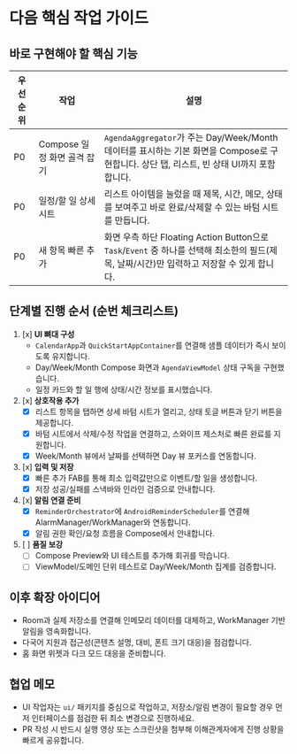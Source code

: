 # 다음 핵심 작업 가이드

## 바로 구현해야 할 핵심 기능
| 우선순위 | 작업 | 설명 |
| --- | --- | --- |
| P0 | Compose 일정 화면 골격 잡기 | `AgendaAggregator`가 주는 Day/Week/Month 데이터를 표시하는 기본 화면을 Compose로 구현합니다. 상단 탭, 리스트, 빈 상태 UI까지 포함합니다. |
| P0 | 일정/할 일 상세 시트 | 리스트 아이템을 눌렀을 때 제목, 시간, 메모, 상태를 보여주고 바로 완료/삭제할 수 있는 바텀 시트를 만듭니다. |
| P0 | 새 항목 빠른 추가 | 화면 우측 하단 Floating Action Button으로 `Task`/`Event` 중 하나를 선택해 최소한의 필드(제목, 날짜/시간)만 입력하고 저장할 수 있게 합니다. |

## 단계별 진행 순서 (순번 체크리스트)
1. [x] **UI 뼈대 구성**
   - `CalendarApp`과 `QuickStartAppContainer`를 연결해 샘플 데이터가 즉시 보이도록 유지합니다.
   - Day/Week/Month Compose 화면과 `AgendaViewModel` 상태 구독을 구현했습니다.
   - 일정 카드와 할 일 행에 상태/시간 정보를 표시했습니다.
2. [x] **상호작용 추가**
   - [x] 리스트 항목을 탭하면 상세 바텀 시트가 열리고, 상태 토글 버튼과 닫기 버튼을 제공합니다.
   - [x] 바텀 시트에서 삭제/수정 작업을 연결하고, 스와이프 제스처로 빠른 완료를 지원합니다.
   - [x] Week/Month 뷰에서 날짜를 선택하면 Day 뷰 포커스를 연동합니다.
3. [x] **입력 및 저장**
   - [x] 빠른 추가 FAB를 통해 최소 입력값만으로 이벤트/할 일을 생성합니다.
   - [x] 저장 성공/실패를 스낵바와 인라인 검증으로 안내합니다.
4. [x] **알림 연결 준비**
   - [x] `ReminderOrchestrator`에 `AndroidReminderScheduler`를 연결해 AlarmManager/WorkManager와 연동합니다.
   - [x] 알림 권한 확인/요청 흐름을 Compose에서 안내합니다.
5. [ ] **품질 보강**
   - [ ] Compose Preview와 UI 테스트를 추가해 회귀를 막습니다.
   - [ ] ViewModel/도메인 단위 테스트로 Day/Week/Month 집계를 검증합니다.

## 이후 확장 아이디어
- Room과 실제 저장소를 연결해 인메모리 데이터를 대체하고, WorkManager 기반 알림을 영속화합니다.
- 다국어 지원과 접근성(콘텐츠 설명, 대비, 폰트 크기 대응)을 점검합니다.
- 홈 화면 위젯과 다크 모드 대응을 준비합니다.

## 협업 메모
- UI 작업자는 `ui/` 패키지를 중심으로 작업하고, 저장소/알림 변경이 필요할 경우 먼저 인터페이스를 점검한 뒤 최소 변경으로 진행하세요.
- PR 작성 시 반드시 실행 영상 또는 스크린샷을 첨부해 이해관계자에게 진행 상황을 빠르게 공유합니다.
